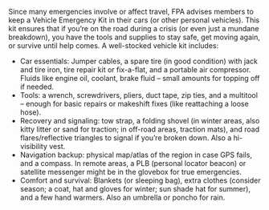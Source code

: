 Since many emergencies involve or affect travel, FPA advises members to keep a Vehicle Emergency Kit in their cars (or other personal vehicles). This kit ensures that if you’re on the road during a crisis (or even just a mundane breakdown), you have the tools and supplies to stay safe, get moving again, or survive until help comes. A well-stocked vehicle kit includes:  
- Car essentials: Jumper cables, a spare tire (in good condition) with jack and tire iron, tire repair kit or fix-a-flat, and a portable air compressor. Fluids like engine oil, coolant, brake fluid – small amounts for topping off if needed.  
- Tools: a wrench, screwdrivers, pliers, duct tape, zip ties, and a multitool – enough for basic repairs or makeshift fixes (like reattaching a loose hose).  
- Recovery and signaling: tow strap, a folding shovel (in winter areas, also kitty litter or sand for traction; in off-road areas, traction mats), and road flares/reflective triangles to signal if you’re broken down. Also a hi-visibility vest.  
- Navigation backup: physical map/atlas of the region in case GPS fails, and a compass. In remote areas, a PLB (personal locator beacon) or satellite messenger might be in the glovebox for true emergencies.  
- Comfort and survival: Blankets (or sleeping bag), extra clothes (consider season; a coat, hat and gloves for winter; sun shade hat for summer), and a few hand warmers. Also an umbrella or poncho for rain.